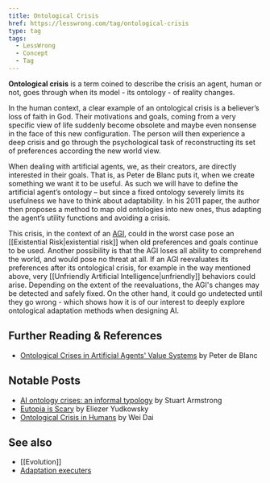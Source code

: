 ```yaml
---
title: Ontological Crisis
href: https://lesswrong.com/tag/ontological-crisis
type: tag
tags:
  - LessWrong
  - Concept
  - Tag
---
```


**Ontological crisis** is a term coined to describe the crisis an agent, human or not, goes through when its model - its ontology - of reality changes.

In the human context, a clear example of an ontological crisis is a believer’s loss of faith in God. Their motivations and goals, coming from a very specific view of life suddenly become obsolete and maybe even nonsense in the face of this new configuration. The person will then experience a deep crisis and go through the psychological task of reconstructing its set of preferences according the new world view.

When dealing with artificial agents, we, as their creators, are directly interested in their goals. That is, as Peter de Blanc puts it, when we create something we want it to be useful. As such we will have to define the artificial agent’s ontology – but since a fixed ontology severely limits its usefulness we have to think about adaptability. In his 2011 paper, the author then proposes a method to map old ontologies into new ones, thus adapting the agent’s utility functions and avoiding a crisis.

This crisis, in the context of an [AGI](https://wiki.lesswrong.com/wiki/AGI), could in the worst case pose an [[Existential Risk|existential risk]] when old preferences and goals continue to be used. Another possibility is that the AGI loses all ability to comprehend the world, and would pose no threat at all. If an AGI reevaluates its preferences after its ontological crisis, for example in the way mentioned above, very [[Unfriendly Artificial Intelligence|unfriendly]] behaviors could arise. Depending on the extent of the reevaluations, the AGI's changes may be detected and safely fixed. On the other hand, it could go undetected until they go wrong - which shows how it is of our interest to deeply explore ontological adaptation methods when designing AI.

Further Reading & References
----------------------------

*   [Ontological Crises in Artificial Agents' Value Systems](http://arxiv.org/abs/1105.3821) by Peter de Blanc

Notable Posts
-------------

*   [AI ontology crises: an informal typology](http://lesswrong.com/r/discussion/lw/827/ai_ontology_crises_an_informal_typology/) by Stuart Armstrong
*   [Eutopia is Scary](http://lesswrong.com/lw/xl/eutopia_is_scary/) by Eliezer Yudkowsky
*   [Ontological Crisis in Humans](http://lesswrong.com/lw/fyb/ontological_crisis_in_humans/) by Wei Dai

See also
--------

*   [[Evolution]]
*   [Adaptation executers](https://wiki.lesswrong.com/wiki/Adaptation_executers)